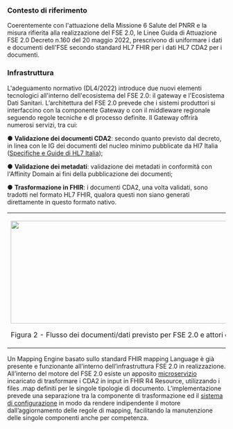 ### Contesto di riferimento

Coerentemente con l'attuazione della Missione 6 Salute del PNRR e la misura rifierita alla realizzazione del FSE 2.0, le Linee Guida di Attuazione FSE 2.0 Decreto n.160 del 20 maggio 2022, prescrivono di uniformare i dati e documenti dell'FSE secondo standard HL7 FHIR per i dati HL7 CDA2  per i  documenti.

### Infrastruttura

L'adeguamento normativo (DL4/2022) introduce due nuovi elementi tecnologici all'interno dell'ecosistema del FSE 2.0: il gateway e l'Ecosistema Dati Sanitari. L’architettura del FSE 2.0 prevede che i sistemi produttori si interfaccino con la componente Gateway o con il middleware regionale seguendo regole tecniche e di processo definite. Il Gateway offrirà numerosi servizi, tra cui:

● **Validazione dei documenti CDA2**: secondo quanto previsto dal decreto, in linea con le IG dei documenti del nucleo minimo pubblicate da Hl7 Italia ([Specifiche e Guide di HL7 Italia](http://www.hl7italia.it/hl7italia_D7/node/2359));

● **Validazione dei metadati**: validazione dei metadati in conformità con l'Affinity Domain ai fini della pubblicazione dei documenti;

● **Trasformazione in FHIR**: i documenti CDA2, una volta validati, sono tradotti nel formato HL7 FHIR, qualora questi non siano generati direttamente in questo formato nativo.

<table>
<tbody>
<tr class="odd">
<td><p><img src="Processo_Logico.png" style="width:7.00in;height:2.47in" /></p>
<p>Figura 2 - Flusso dei documenti/dati previsto per FSE 2.0 e attori coinvolti</p></td>
</tr>
</tbody>
</table>

Un Mapping Engine basato sullo standard FHIR mapping Language è già presente e funzionante all’interno dell’infrastruttura FSE 2.0 in realizzazione.
All’interno del motore del FSE 2.0 esiste un apposito [microservizio](https://github.com/ministero-salute/it-fse-gtw-fhir-mapping-engine) incaricato di trasformare i CDA2 in input in FHIR R4 Resource, utilizzando i files .map definiti per le singole tipologie di documento.
L’implementazione prevede una separazione tra la componente di trasformazione ed il [sistema di configurazione](https://github.com/ministero-salute/it-fse-srv-fhir) in modo da rendere indipendente il motore dall’aggiornamento delle regole di mapping, facilitando la manutenzione delle singole componenti anche per competenza.	
